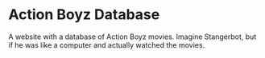 # Action Boyz Database

A website with a database of Action Boyz movies. Imagine Stangerbot, but if he was like a computer and actually watched the movies.
